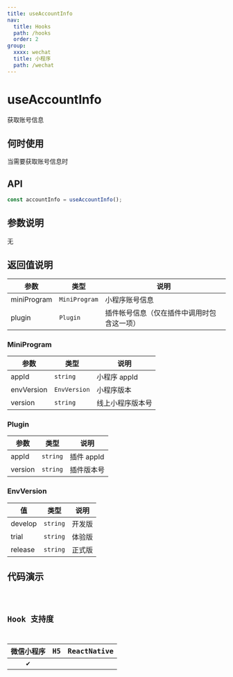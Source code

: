 ```yaml
---
title: useAccountInfo
nav:
  title: Hooks
  path: /hooks
  order: 2
group:
  xxxx: wechat
  title: 小程序
  path: /wechat
---
```


# useAccountInfo

获取账号信息

## 何时使用

当需要获取账号信息时

## API

```jsx | pure
const accountInfo = useAccountInfo();
```

## 参数说明

无

## 返回值说明

| 参数        | 类型          | 说明                                       |
| ----------- | ------------- | ------------------------------------------ |
| miniProgram | `MiniProgram` | 小程序账号信息                             |
| plugin      | `Plugin`      | 插件帐号信息（仅在插件中调用时包含这一项） |

### MiniProgram

| 参数       | 类型         | 说明             |
| ---------- | ------------ | ---------------- |
| appId      | `string`     | 小程序 appId     |
| envVersion | `EnvVersion` | 小程序版本       |
| version    | `string`     | 线上小程序版本号 |

### Plugin

| 参数    | 类型     | 说明       |
| ------- | -------- | ---------- |
| appId   | `string` | 插件 appId |
| version | `string` | 插件版本号 |

### EnvVersion

| 值      | 类型     | 说明   |
| ------- | -------- | ------ |
| develop | `string` | 开发版 |
| trial   | `string` | 体验版 |
| release | `string` | 正式版 |

## 代码演示

<code src="useAccountInfo/index" group="wechat" />

## Hook 支持度

| 微信小程序 | H5  | ReactNative |
| :--------: | :-: | :---------: |
|     ✔️     |     |             |
